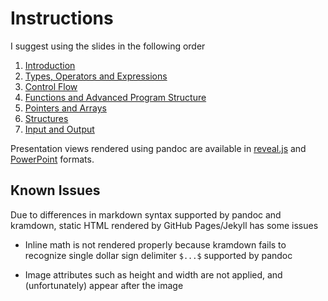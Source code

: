 # Instructions

I suggest using the slides in the following order

1. [Introduction](introduction.md)
2. [Types, Operators and Expressions](types-operators-expressions.md)
3. [Control Flow](control-flow.md)
4. [Functions and Advanced Program Structure](functions-advanced-program-structure.md)
5. [Pointers and Arrays](pointers-arrays.md)
6. [Structures](structures.md)
7. [Input and Output](input-output.md)

Presentation views rendered using pandoc are available in [reveal.js](slides.html) and [PowerPoint](slides.pptx) formats.

## Known Issues

Due to differences in markdown syntax supported by pandoc and kramdown, static HTML rendered by GitHub Pages/Jekyll has some issues

- Inline math is not rendered properly because kramdown fails to recognize single dollar sign delimiter `$...$` supported by pandoc

- Image attributes such as height and width are not applied, and (unfortunately) appear after the image
